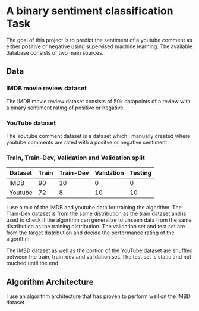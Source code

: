# A binary sentiment classification Task

The goal of this project is to predict the sentiment of a youtube comment as either positive or negative using supervised machine learning.
The available database consists of two main sources.


## Data

### IMDB movie review dataset

The IMDB movie review dataset consists of 50k datapoints of a review with a binary sentiment rating of positive or negative.

### YouTube dataset

The Youtube comment dataset is a dataset which i manually created where youtube comments are rated with a positve or negative sentiment.

### Train, Train-Dev, Validation and Validation split

| Dataset | Train | Train-Dev | Validation | Testing |
| ------- | ----- | --------- | ---------- | ------- |
| IMDB | 90 | 10 | 0 | 0 |
| Youtube | 72 | 8 | 10 | 10 |

I use a mix of the IMDB and youtube data for training the algorithm.
The Train-Dev dataset is from the same distribution as the train dataset and is used to check if the algorithm can generalize to unseen data from the same distribution as the training distribution.
The validation set and test set are from the target distribution and decide the performance rating of the algorithm

The IMBD dataset as well as the portion of the YouTube dataset are shuffled between the train, train-dev and validation set.
The test set is static and not touched until the end

## Algorithm Architecture

I use an algorithm architecture that has proven to perform well on the IMBD dataset
